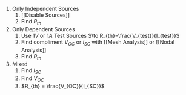 1. Only Independent Sources
	1. [[Disable Sources]]
	2. Find $R_{th}$
2. Only Dependent Sources
	1. Use $1V$ or $1A$ Test Sources $\to R_{th}=\frac{V_{test}}{I_{test}}$
	2. Find compliment $V_{OC}$ or $I_{SC}$ with [[Mesh Analysis]] or [[Nodal Analysis]]
	3. Find $R_{th}$
3. Mixed
	1. Find $I_{SC}$
	2. Find $V_{OC}$
	3. $R_{th} = \frac{V_{OC}}{I_{SC}}$
